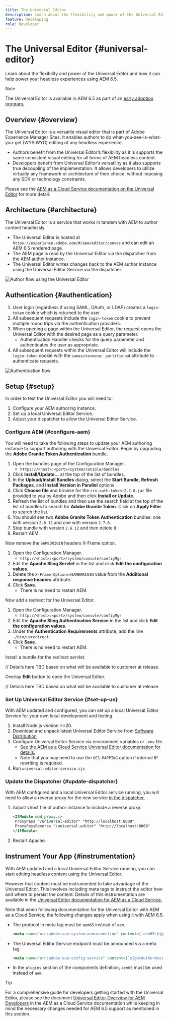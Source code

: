 ```yaml
---
title: The Universal Editor
description: Learn about the flexibility and power of the Universal Editor and how it can help power your headless experiences using AEM 6.5.
feature: Developing
role: Developer
---
```


# The Universal Editor {#universal-editor}

Learn about the flexibility and power of the Universal Editor and how it can help power your headless experiences using AEM 6.5.

>[!NOTE]
>
>The Universal Editor is available in AEM 6.5 as part of an [early adoption program.](/help/release-notes/release-notes.md#sites)

## Overview {#overview}

The Universal Editor is a versatile visual editor that is part of Adobe Experience Manager Sites. It enables authors to do what-you-see-is-what-you-get (WYSIWYG) editing of any headless experience.

* Authors benefit from the Universal Editor’s flexibility as it is supports the same consistent visual editing for all forms of AEM headless content.
* Developers benefit from Universal Editor’s versatility as it also supports true decoupling of the implementation. It allows developers to utilize virtually any framework or architecture of their choice, without imposing any SDK or technology constraints.

Please see the [AEM as a Cloud Service documentation on the Universal Editor](https://experienceleague.adobe.com/en/docs/experience-manager-cloud-service/content/implementing/developing/universal-editor/introduction) for more detail.

## Architecture {#architecture}

The Universal Editor is a service that works in tandem with AEM to author content headlessly.

* The Universal Editor is hosted at `https://experience.adobe.com/#/aem/editor/canvas` and can edit an AEM 6.5 rendered page.
* The AEM page is read by the Universal Editor via the dispatcher from the AEM author instance.
* The Universal Editor writes changes back to the AEM author instance using the Universal Editor Service via the dispatcher.

![Author flow using the Universal Editor](assets/author-flow.png)

## Authentication {#authentication}

1. User login (regardless if using SAML, OAuth, or LDAP) creates a `login-token` cookie which is returned to the user
1. All subsequent requests include the `login-token` cookie to prevent multiple round trips via the authentication providers.
1. When opening a page within the Universal Editor, the request opens the Universal Editor with the desired page as a query parameter.
   * Authentication Handler checks for the query parameter and authenticates the user as appropriate.
1. All subsequent requests within the Universal Editor will include the `login-token` cookie with the `samesite=none; partitioned` attribute to authenticate requests.

![Authentication flow](assets/authentication-flow.png)

## Setup {#setup}

In order to test the Universal Editor you will need to:

1. Configure your AEM authoring instance.
1. Set up a local Universal Editor Service.
1. Adjust your dispatcher to allow the Universal Editor Service.

### Configure AEM {#configure-aem}

You will need to take the following steps to update your AEM authoring instance to support authoring with the Universal Editor. Begin by upgrading the **Adobe Granite Token Authentication** bundle.

1. Open the bundles page of the Configuration Manager.
   * `https://<host>:<port>/system/console/bundles`
1. Click **Install/Update...** at the top of the list of bundles.
1. In the **Upload/Install Bundles** dialog, select the **Start Bundle**, **Refresh Packages**, and **Install Version in Parallel** options.
1. Click **Choose file** and browse for the `crx-auth-token-2.7.0.jar` file provided to you by Adobe and then click **Install or Update**.
1. Refresh the list of bundles and then use the search field at the top of the list of bundles to search for **Adobe Granite Token**. Click on **Apply Filter** to search the list.
1. You should see two **Adobe Granite Token Authentication** bundles: one with version `2.6.12` and one with version `2.7.0`.
1. Stop bundle with version `2.6.12` and then delete it.
1. Restart AEM.

Now remove the `SAMEORIGIN` headers X-Frame option.

1. Open the Configuration Manager.
   * `http://<host>:<port>/system/console/configMgr`
1. Edit the **Apache Sling Servlet** in the list and click **Edit the configuration values**.
1. Delete the `X-Frame-Options=SAMEORIGIN` value from the **Additional response headers** attribute.
1. Click **Save**.
   * There is no need to restart AEM.

Now add a redirect for the Universal Editor.

1. Open the Configuration Manager.
   * `http://<host>:<port>/system/console/configMgr`
1. Edit the **Apache Sling Authentication Service** in the list and click **Edit the configuration values**.
1. Under the **Authentication Requirements** attribute, add the line `-/bin/ueredirect`.
1. Click **Save**.
   * There is no need to restart AEM.

Install a bundle for the redirect servlet.

// Details here TBD based on what will be available to customer at release.

Overlay **Edit** button to open the Universal Editor.

// Details here TBD based on what will be available to customer at release.

### Set Up Universal Editor Service {#set-up-ue}

With AEM updated and configured, you can set up a local Universal Editor Service for your own local development and testing.

1. Install Node.js version >=20.
1. Download and unpack latest Universal Editor Service from [Software Distribution](https://experienceleague.adobe.com/en/docs/experience-cloud/software-distribution/home)
1. Configure Universal Editor Service via environment variables or `.env` file.
   * [See the AEM as a Cloud Service Universal Editor documentation for details.](https://experienceleague.adobe.com/en/docs/experience-manager-cloud-service/content/implementing/developing/universal-editor/local-dev#setting-up-service)
   * Note that you may need to use the `UES_MAPPING` option if internal IP rewriting is required.
1. Run `universal-editor-service.cjs`

### Update the Dispatcher {#update-dispatcher}

With AEM configured and a local Universal Editor service running, you will need to allow a reverse proxy for the new service [in the dispatcher.](https://experienceleague.adobe.com/en/docs/experience-manager-dispatcher/using/dispatcher)

1. Adjust vhost file of author instance to include a reverse proxy.

   ```html
   <IfModule mod_proxy.c>
    ProxyPass "/universal-editor" "http://localhost:8008"
    ProxyPassReverse "/universal-editor" "http://localhost:8008"
   </IfModule>
   ```

1. Restart Apache.

## Instrument Your App {#instrumentation}

With AEM updated and a local Universal Editor Service running, you can start editing headless content using the Universal Editor.

However that content must be instrumented to take advantage of the Universal Editor. This involves including meta tags to instruct the editor how and where to persist the content. Details of this instrumentation are available in the [Universal Editor documentation for AEM as a Cloud Service.](https://experienceleague.adobe.com/en/docs/experience-manager-cloud-service/content/implementing/developing/universal-editor/getting-started#instrument-page)

Note that when following documentation for the Universal Editor with AEM as a Cloud Service, the following changes apply when using it with AEM 6.5.

* The protocol in meta tag must be `aem65` instead of `aem`.
  
  ```html
  <meta name="urn:adobe:aue:system:aemconnection" content={`aem65:${getAuthorHost()}`}/>
  ```

* The Universal Editor Service endpoint must be announced via a meta tag.

   ```html
   <meta name="urn:adobe:aue:config:service" content={`${getAuthorHost()}/universal-editor`}/>
   ```

* In the `plugins` section of the components definition, `aem65` must be used instead of `aem`.

>[!TIP]
>
>For a comprehensive guide for developers getting started with the Universal Editor, please see the document [Universal Editor Overview for AEM Developers](https://experienceleague.adobe.com/en/docs/experience-manager-cloud-service/content/implementing/developing/universal-editor/developer-overview) in the AEM as a Cloud Service documentation while keeping in mind the necessary changes needed for AEM 6.5 support as mentioned in this section.
